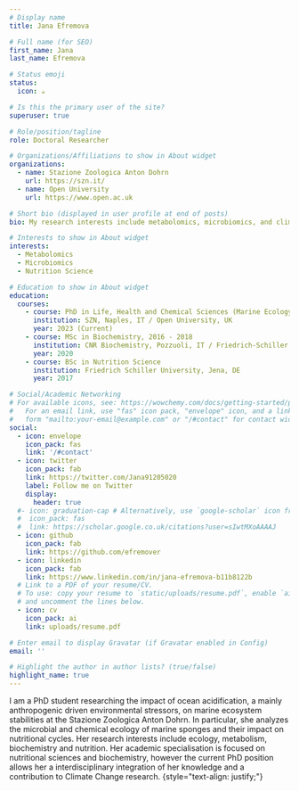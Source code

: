 ```yaml
---
# Display name
title: Jana Efremova

# Full name (for SEO)
first_name: Jana
last_name: Efremova

# Status emoji
status:
  icon: ☕️

# Is this the primary user of the site?
superuser: true

# Role/position/tagline
role: Doctoral Researcher

# Organizations/Affiliations to show in About widget
organizations:
  - name: Stazione Zoologica Anton Dohrn
    url: https://szn.it/
  - name: Open University
    url: https://www.open.ac.uk

# Short bio (displayed in user profile at end of posts)
bio: My research interests include metabolomics, microbiomics, and climatic change in marine systems.

# Interests to show in About widget
interests:
  - Metabolomics
  - Microbiomics
  - Nutrition Science

# Education to show in About widget
education:
  courses:
    - course: PhD in Life, Health and Chemical Sciences (Marine Ecology)
      institution: SZN, Naples, IT / Open University, UK
      year: 2023 (Current)
    - course: MSc in Biochemistry, 2016 - 2018
      institution: CNR Biochemistry, Pozzuoli, IT / Friedrich-Schiller University, Jena, DE
      year: 2020
    - course: BSc in Nutrition Science
      institution: Friedrich Schiller University, Jena, DE
      year: 2017

# Social/Academic Networking
# For available icons, see: https://wowchemy.com/docs/getting-started/page-builder/#icons
#   For an email link, use "fas" icon pack, "envelope" icon, and a link in the
#   form "mailto:your-email@example.com" or "/#contact" for contact widget.
social:
  - icon: envelope
    icon_pack: fas
    link: '/#contact'
  - icon: twitter
    icon_pack: fab
    link: https://twitter.com/Jana91205020
    label: Follow me on Twitter
    display:
      header: true
  #- icon: graduation-cap # Alternatively, use `google-scholar` icon from `ai` icon pack
  #  icon_pack: fas
  #  link: https://scholar.google.co.uk/citations?user=sIwtMXoAAAAJ
  - icon: github
    icon_pack: fab
    link: https://github.com/efremover
  - icon: linkedin
    icon_pack: fab
    link: https://www.linkedin.com/in/jana-efremova-b11b8122b
  # Link to a PDF of your resume/CV.
  # To use: copy your resume to `static/uploads/resume.pdf`, enable `ai` icons in `params.yaml`,
  # and uncomment the lines below.
  - icon: cv
    icon_pack: ai
    link: uploads/resume.pdf

# Enter email to display Gravatar (if Gravatar enabled in Config)
email: ''

# Highlight the author in author lists? (true/false)
highlight_name: true
---
```


I am a PhD student researching the impact of ocean acidification, a mainly anthropogenic driven environmental stressors, on marine ecosystem stabilities at the Stazione Zoologica Anton Dohrn. In particular, she analyzes the microbial and chemical ecology of marine sponges and their impact on nutritional cycles. Her research interests include ecology, metabolism, biochemistry and nutrition. Her academic specialisation is focused on nutritional sciences and biochemistry, however the current PhD position allows her a interdisciplinary integration of her knowledge and a contribution to Climate Change research.
{style="text-align: justify;"}
